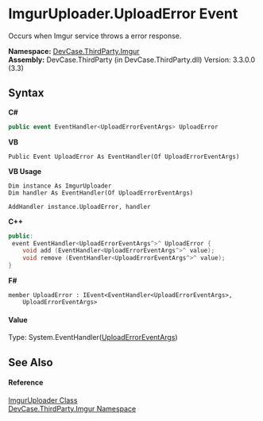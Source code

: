 # ImgurUploader.UploadError Event
 

Occurs when Imgur service throws a error response.

**Namespace:**&nbsp;<a href="N_DevCase_ThirdParty_Imgur">DevCase.ThirdParty.Imgur</a><br />**Assembly:**&nbsp;DevCase.ThirdParty (in DevCase.ThirdParty.dll) Version: 3.3.0.0 (3.3)

## Syntax

**C#**<br />
``` C#
public event EventHandler<UploadErrorEventArgs> UploadError
```

**VB**<br />
``` VB
Public Event UploadError As EventHandler(Of UploadErrorEventArgs)
```

**VB Usage**<br />
``` VB Usage
Dim instance As ImgurUploader
Dim handler As EventHandler(Of UploadErrorEventArgs)

AddHandler instance.UploadError, handler

```

**C++**<br />
``` C++
public:
 event EventHandler<UploadErrorEventArgs^>^ UploadError {
	void add (EventHandler<UploadErrorEventArgs^>^ value);
	void remove (EventHandler<UploadErrorEventArgs^>^ value);
}
```

**F#**<br />
``` F#
member UploadError : IEvent<EventHandler<UploadErrorEventArgs>,
    UploadErrorEventArgs>

```


#### Value
Type: System.EventHandler(<a href="T_DevCase_ThirdParty_Imgur_Eventing_UploadErrorEventArgs">UploadErrorEventArgs</a>)

## See Also


#### Reference
<a href="T_DevCase_ThirdParty_Imgur_ImgurUploader">ImgurUploader Class</a><br /><a href="N_DevCase_ThirdParty_Imgur">DevCase.ThirdParty.Imgur Namespace</a><br />